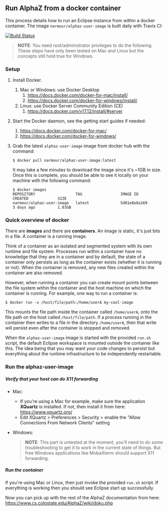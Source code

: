 ## Run AlphaZ from a docker container

This process details how to run an Eclipse instance from within a docker container.  The image `narmour/alphaz-user-image` is built daily with Travis CI:

[![Build Status](https://travis-ci.org/lnarmour/alphaz-user-image.svg?branch=master)](https://travis-ci.org/lnarmour/alphaz-user-image)

> **NOTE**: You need root/administrator privileges to do the following.  These steps have only been tested on Mac and Linux but the concepts still hold true for Windows.

### Setup

1. Install Docker.
    1. Mac or Windows: use Docker Desktop
        1. https://docs.docker.com/docker-for-mac/install/
        1. https://docs.docker.com/docker-for-windows/install/
    1. Linux: use Docker Server Community Edition (CE)
        1. https://docs.docker.com/v17.12/install/#server
2. Start the Docker daemon, see the getting start guides if needed:
    1. https://docs.docker.com/docker-for-mac/
    1. https://docs.docker.com/docker-for-windows/
3. Grab the latest `alphaz-user-image` image from docker hub with the command:
   ``` 
   $ docker pull narmour/alphaz-user-image:latest
   ```
   
   It may take a few minutes to download the image since it's ~1GB in size.  Once this is complete, you should be able to see it locally on your machine with the following command:
   ``` 
   $ docker images
   REPOSITORY                  TAG                 IMAGE ID            CREATED             SIZE
   narmour/alphaz-user-image   latest              5d01e8e8a169        3 days ago          1.03GB
   ``` 

### Quick overview of docker

There are **images** and there are **containers**. An image is static, it's just bits in a file. A container is a running image.

Think of a container as an isolated and segmented system with its own runtime and file system.  Processes run within a container have no knowledge that they are in a container and by default, the state of a container only persists as long as the container exists (whether it is running or not).  When the container is removed, any new files created within the container are also removed.

However, when running a container you can create mount points between the file system within the container and the host machine on which the container is running. For example, one way to run a container is:
```
$ docker run -v /host/file/path:/home/userA my-cool-image
```  

This mounts the file path inside the container called `/home/userA`, onto the file path on the host called `/host/file/path`.  If a process running in the container then writes to a file in the directory `/home/userA`, then that write will persist even after the container is stopped and removed.

When the `alphaz-user-image` image is started with the provided `run.sh` script, the default Eclipse workspace is mounted outside the container like this. The idea being that you may want your code changes to persist but everything about the runtime infrastructure to be independently restartable.


### Run the alphaz-user-image

##### Verify that your host can do X11 forwarding

* Mac: 
  * If you're using a Mac for example, make sure the application **XQuartz** is installed.  If not, then install it from here: https://www.xquartz.org/
  * Edit XQuartz > Preferences > Security > enable the "Allow Connections From Network Clients" setting 

* Windows:
  > **NOTE**: This part is untested at the moment, you'll need to do some troubleshooting to get it to work in the current state of things. But free Windows applications like MobaXterm should support X11 forwarding. 

##### Run the container

If you're using Mac or Linux, then just invoke the provided `run.sh` script.  If everything is working then you should see Eclipse start up successfully.

Now you can pick up with the rest of the AlphaZ documentation from here: https://www.cs.colostate.edu/AlphaZ/wiki/doku.php 
